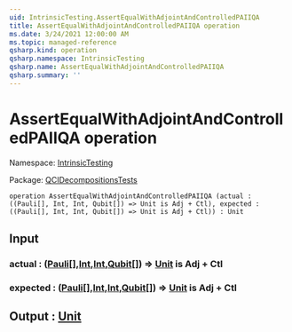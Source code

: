 ```yaml
---
uid: IntrinsicTesting.AssertEqualWithAdjointAndControlledPAIIQA
title: AssertEqualWithAdjointAndControlledPAIIQA operation
ms.date: 3/24/2021 12:00:00 AM
ms.topic: managed-reference
qsharp.kind: operation
qsharp.namespace: IntrinsicTesting
qsharp.name: AssertEqualWithAdjointAndControlledPAIIQA
qsharp.summary: ''
---
```


# AssertEqualWithAdjointAndControlledPAIIQA operation

Namespace: [IntrinsicTesting](xref:IntrinsicTesting)

Package: [QCIDecompositionsTests](https://nuget.org/packages/QCIDecompositionsTests)




```qsharp
operation AssertEqualWithAdjointAndControlledPAIIQA (actual : ((Pauli[], Int, Int, Qubit[]) => Unit is Adj + Ctl), expected : ((Pauli[], Int, Int, Qubit[]) => Unit is Adj + Ctl)) : Unit
```


## Input

### actual : ([Pauli](xref:microsoft.quantum.lang-ref.pauli)[],[Int](xref:microsoft.quantum.lang-ref.int),[Int](xref:microsoft.quantum.lang-ref.int),[Qubit](xref:microsoft.quantum.lang-ref.qubit)[]) => [Unit](xref:microsoft.quantum.lang-ref.unit)  is Adj + Ctl




### expected : ([Pauli](xref:microsoft.quantum.lang-ref.pauli)[],[Int](xref:microsoft.quantum.lang-ref.int),[Int](xref:microsoft.quantum.lang-ref.int),[Qubit](xref:microsoft.quantum.lang-ref.qubit)[]) => [Unit](xref:microsoft.quantum.lang-ref.unit)  is Adj + Ctl





## Output : [Unit](xref:microsoft.quantum.lang-ref.unit)

